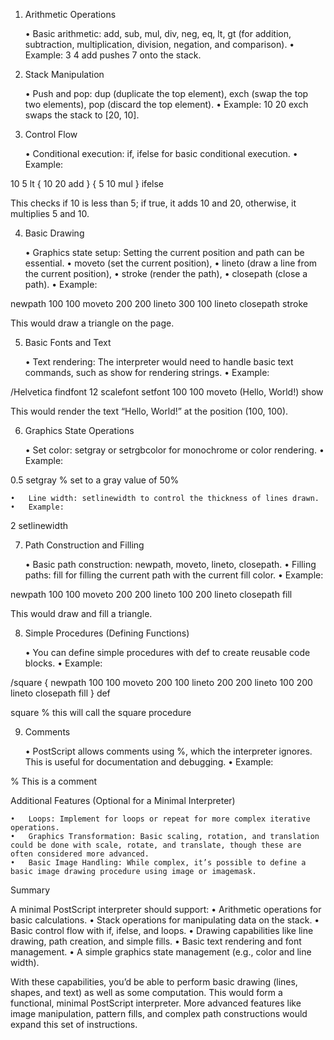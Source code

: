 

1. Arithmetic Operations

	•	Basic arithmetic: add, sub, mul, div, neg, eq, lt, gt (for addition, subtraction, multiplication, division, negation, and comparison).
	•	Example: 3 4 add pushes 7 onto the stack.

2. Stack Manipulation

	•	Push and pop: dup (duplicate the top element), exch (swap the top two elements), pop (discard the top element).
	•	Example: 10 20 exch swaps the stack to [20, 10].

3. Control Flow

	•	Conditional execution: if, ifelse for basic conditional execution.
	•	Example:

10 5 lt { 10 20 add } { 5 10 mul } ifelse

This checks if 10 is less than 5; if true, it adds 10 and 20, otherwise, it multiplies 5 and 10.

4. Basic Drawing

	•	Graphics state setup: Setting the current position and path can be essential.
	•	moveto (set the current position),
	•	lineto (draw a line from the current position),
	•	stroke (render the path),
	•	closepath (close a path).
	•	Example:

newpath
100 100 moveto
200 200 lineto
300 100 lineto
closepath
stroke



This would draw a triangle on the page.

5. Basic Fonts and Text

	•	Text rendering: The interpreter would need to handle basic text commands, such as show for rendering strings.
	•	Example:

/Helvetica findfont
12 scalefont
setfont
100 100 moveto
(Hello, World!) show



This would render the text “Hello, World!” at the position (100, 100).

6. Graphics State Operations

	•	Set color: setgray or setrgbcolor for monochrome or color rendering.
	•	Example:

0.5 setgray  % set to a gray value of 50%


	•	Line width: setlinewidth to control the thickness of lines drawn.
	•	Example:

2 setlinewidth



7. Path Construction and Filling

	•	Basic path construction: newpath, moveto, lineto, closepath.
	•	Filling paths: fill for filling the current path with the current fill color.
	•	Example:

newpath
100 100 moveto
200 200 lineto
100 200 lineto
closepath
fill



This would draw and fill a triangle.

8. Simple Procedures (Defining Functions)

	•	You can define simple procedures with def to create reusable code blocks.
	•	Example:

/square { 
  newpath
  100 100 moveto
  200 100 lineto
  200 200 lineto
  100 200 lineto
  closepath
  fill
} def

square  % this will call the square procedure



9. Comments

	•	PostScript allows comments using %, which the interpreter ignores. This is useful for documentation and debugging.
	•	Example:

% This is a comment



Additional Features (Optional for a Minimal Interpreter)

	•	Loops: Implement for loops or repeat for more complex iterative operations.
	•	Graphics Transformation: Basic scaling, rotation, and translation could be done with scale, rotate, and translate, though these are often considered more advanced.
	•	Basic Image Handling: While complex, it’s possible to define a basic image drawing procedure using image or imagemask.

Summary

A minimal PostScript interpreter should support:
	•	Arithmetic operations for basic calculations.
	•	Stack operations for manipulating data on the stack.
	•	Basic control flow with if, ifelse, and loops.
	•	Drawing capabilities like line drawing, path creation, and simple fills.
	•	Basic text rendering and font management.
	•	A simple graphics state management (e.g., color and line width).

With these capabilities, you’d be able to perform basic drawing (lines, shapes, and text) as well as some computation. This would form a functional, minimal PostScript interpreter. More advanced features like image manipulation, pattern fills, and complex path constructions would expand this set of instructions.